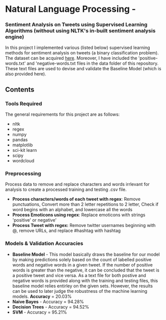 # Natural Language Processing -
### Sentiment Analysis on Tweets using Supervised Learning Algorithms (without using NLTK's in-built sentiment analysis engine)

In this project I implemented various (listed below) supervised learning methods for sentiment analysis on tweets (a binary classification problem). The dataset can be acquired [here](https://datahack.analyticsvidhya.com/contest/practice-problem-twitter-sentiment-analysis/). Moreover, I have included the 'positive-words.txt' and 'negative-words.txt files in the data folder of this repository. These text files are used to devise and validate the Baseline Model (which is also provided here).

## Contents

### Tools Required
The general requirements for this project are as follows:
- nltk
- regex
- numpy
- pandas
- matplotlib
- sci-kit learn
- scipy
- wordcloud

### Preprocessing
Process data to remove and replace characters and words irrlevant for analysis to create a processed training and testing .csv file.
- **Process characters/words of each tweet with regex**: Remove punctuations, Convert more than 2 letter repetitions to 2 letter, Check if word begins with an alphabet, and lowercase all the words
- **Process Emoticons using regex**: Replace emoticons with strings 'positive' or negative'
- **Process Tweet with regex:** Remove twitter usernames beginning with @, remove URLs, and replace #hashtag with hashtag

### Models & Validation Accuracies
  - **Baseline Model** - This model basically draws the baseline for our model by making predictions solely based on the count of labelled positive words and negative words in a given tweet. If the number of positive words is greater than the negative, it can be concluded that the tweet is a positive tweet and vice versa. As a text file for both postive and negative words is provided along with the training and testing files, this baseline model relies entirley on the given sets. However, the results can be used to later judge the robustness of the machine learning models. **Accuracy** = 20.03%
  - **Naive Bayes** - Accuracy = 94.28%
  - **Decision Trees** - Accuracy = 94.52%
  - **SVM** - Accuracy = 95.21% 
